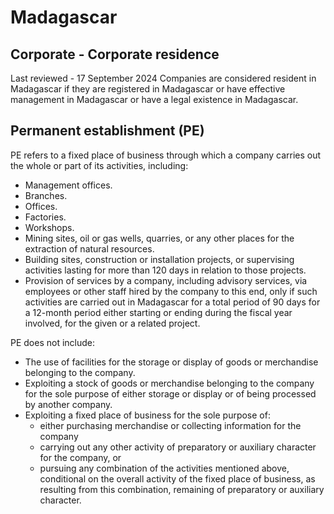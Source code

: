# Madagascar
## Corporate - Corporate residence
Last reviewed - 17 September 2024
Companies are considered resident in Madagascar if they are registered in Madagascar or have effective management in Madagascar or have a legal existence in Madagascar. 
## Permanent establishment (PE)
PE refers to a fixed place of business through which a company carries out the whole or part of its activities, including:
  * Management offices.
  * Branches.
  * Offices.
  * Factories.
  * Workshops.
  * Mining sites, oil or gas wells, quarries, or any other places for the extraction of natural resources.
  * Building sites, construction or installation projects, or supervising activities lasting for more than 120 days in relation to those projects.
  * Provision of services by a company, including advisory services, via employees or other staff hired by the company to this end, only if such activities are carried out in Madagascar for a total period of 90 days for a 12-month period either starting or ending during the fiscal year involved, for the given or a related project.


PE does not include:
  * The use of facilities for the storage or display of goods or merchandise belonging to the company.
  * Exploiting a stock of goods or merchandise belonging to the company for the sole purpose of either storage or display or of being processed by another company.
  * Exploiting a fixed place of business for the sole purpose of: 
    * either purchasing merchandise or collecting information for the company
    * carrying out any other activity of preparatory or auxiliary character for the company, or
    * pursuing any combination of the activities mentioned above, conditional on the overall activity of the fixed place of business, as resulting from this combination, remaining of preparatory or auxiliary character.


